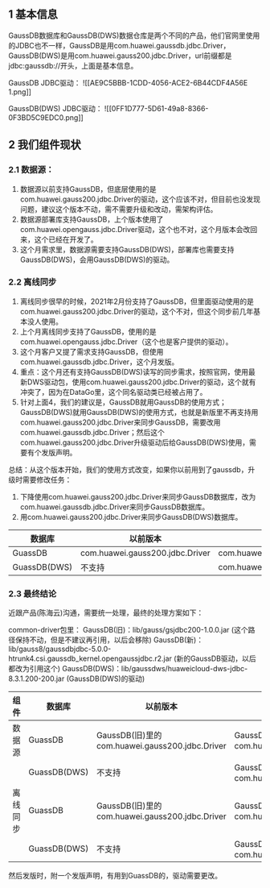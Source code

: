 
## 1 基本信息

GaussDB数据库和GaussDB(DWS)数据仓库是两个不同的产品，他们官网里使用的JDBC也不一样，GaussDB是用com.huawei.gaussdb.jdbc.Driver，GaussDB(DWS)是用com.huawei.gauss200.jdbc.Driver，url前缀都是jdbc:gaussdb://开头，上面是基本信息。

GaussDB JDBC驱动：
![[AE9C5BBB-1CDD-4056-ACE2-6B44CDF4A56E 1.png]]

GaussDB(DWS) JDBC驱动：
![[0FF1D777-5D61-49a8-8366-0F3BD5C9EDC0.png]]


## 2 我们组件现状
### 2.1 数据源：
1. 数据源以前支持GaussDB，但底层使用的是com.huawei.gauss200.jdbc.Driver的驱动，这个应该不对，但目前也没发现问题，建议这个版本不动，需不需要升级和改动，需架构评估。 
2. 数据源部署库支持GaussDB，上个版本使用了com.huawei.opengauss.jdbc.Driver驱动，这个也不对，这个月版本会改回来，这个已经在开发了。
3. 这个月需求里，数据源需要支持GaussDB(DWS)，部署库也需要支持GaussDB(DWS)，会用GaussDB(DWS)的驱动。

### 2.2 离线同步
1. 离线同步很早的时候，2021年2月份支持了GaussDB，但里面驱动使用的是com.huawei.gauss200.jdbc.Driver的驱动，这个不对，但这个同步前几年基本没人使用。
2. 上个月离线同步支持了GaussDB，使用的是com.huawei.opengauss.jdbc.Driver（这个也是客户提供的驱动）。
3. 这个月客户又提了需求支持GaussDB，但使用com.huawei.gaussdb.jdbc.Driver，这个月发版。
4. 重点：这个月还有支持GaussDB(DWS)读写的同步需求，按照官网，使用最新DWS驱动包，使用com.huawei.gauss200.jdbc.Driver的驱动，这个就有冲突了，因为在DataGo里，这个同名驱动类已经被占用了。
5. 针对上面4，我们的建议是，GaussDB就用GaussDB的使用方式；GaussDB(DWS)就用GaussDB(DWS)的使用方式，也就是新版里不再支持用com.huawei.gauss200.jdbc.Driver来同步GaussDB，需要改用com.huawei.gaussdb.jdbc.Driver；然后这个com.huawei.gauss200.jdbc.Driver升级驱动后给GaussDB(DWS)使用，需要有个发版声明。

总结：从这个版本开始，我们的使用方式改变，如果你以前用到了gaussdb，升级时需要修改任务：
1. 下降使用com.huawei.gauss200.jdbc.Driver来同步GaussDB数据库，改为com.huawei.gaussdb.jdbc.Driver来同步GaussDB数据库。
2. 用com.huawei.gauss200.jdbc.Driver来同步GaussDB(DWS)数据库。

| 数据库  | 以前版本 | 现在版本 |
| ------- | ---------- | ---------- |
| GuassDB | com.huawei.gauss200.jdbc.Driver | com.huawei.gaussdb.jdbc.Driver |
| GuassDB(DWS)|   不支持  |  com.huawei.gauss200.jdbc.Driver  |


### 2.3 最终结论
近跟产品(陈海云)沟通，需要统一处理，最终的处理方案如下：

common-driver包里：
GaussDB(旧)：lib/gauss/gsjdbc200-1.0.0.jar  (这个路径保持不动，但是不建议再引用，以后会移除)
GaussDB(新)：lib/gauss8/gaussdbjdbc-5.0.0-htrunk4.csi.gaussdb_kernel.opengaussjdbc.r2.jar  (新的GaussDB驱动，以后都改为引用这个)
GaussDB(DWS)：lib/gaussdws/huaweicloud-dws-jdbc-8.3.1.200-200.jar  (GaussDB(DWS)的驱动)

| 组件     | 数据库       | 以前版本                        | 现在版本                        |
| -------- | ------------ | ------------------------------- | ------------------------------- |
| 数据源   | GuassDB      | GaussDB(旧)里的com.huawei.gauss200.jdbc.Driver | GaussDB(新)里的com.huawei.gaussdb.jdbc.Driver  |
|          | GuassDB(DWS) | 不支持                          | GaussDB(DWS)里的com.huawei.gauss200.jdbc.Driver |
| 离线同步 | GuassDB      | GaussDB(旧)里的com.huawei.gauss200.jdbc.Driver | GaussDB(新)里的com.huawei.gaussdb.jdbc.Driver  |
|          |  GuassDB(DWS) | 不支持                          | GaussDB(DWS)里的com.huawei.gauss200.jdbc.Driver |

然后发版时，附一个发版声明，有用到GuassDB的，驱动需要更改。







